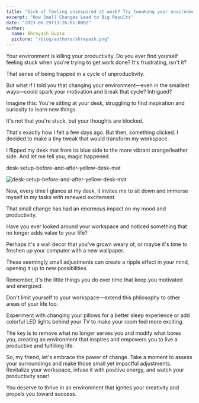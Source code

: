 ```yaml
---
title: "Sick of feeling uninspired at work? Try tweaking your environment"
excerpt: "How Small Changes Lead to Big Results"
date: "2023-06-29T13:26:01.000Z"
author:
  name: Shreyash Gupta
  picture: "/blog/authors/shreyash.png"
---
```


Your environment is killing your productivity.
Do you ever find yourself feeling stuck when you're trying to get work done? It's frustrating, isn't it?

That sense of being trapped in a cycle of unproductivity.

But what if I told you that changing your environment—even in the smallest ways—could spark your motivation and break that cycle? Intrigued?

Imagine this: You're sitting at your desk, struggling to find inspiration and curiosity to learn new things.

It's not that you're stuck, but your thoughts are blocked.

That's exactly how I felt a few days ago. But then, something clicked. I decided to make a tiny tweak that would transform my workspace.

I flipped my desk mat from its blue side to the more vibrant orange/leather side. And let me tell you, magic happened.

desk-setup-before-and-after-yellow-desk-mat

![desk-setup-before-and-after-yellow-desk-mat](/blog/content/desk-setup-before-and-after-yellow-desk-mat.png)

Now, every time I glance at my desk, it invites me to sit down and immerse myself in my tasks with renewed excitement.

That small change has had an enormous impact on my mood and productivity.

Have you ever looked around your workspace and noticed something that no longer adds value to your life?

Perhaps it's a wall decor that you've grown weary of, or maybe it's time to freshen up your computer with a new wallpaper.

These seemingly small adjustments can create a ripple effect in your mind, opening it up to new possibilities.

Remember, it's the little things you do over time that keep you motivated and energized.

Don't limit yourself to your workspace—extend this philosophy to other areas of your life too.

Experiment with changing your pillows for a better sleep experience or add colorful LED lights behind your TV to make your room feel more exciting.

The key is to remove what no longer serves you and modify what bores you, creating an environment that inspires and empowers you to live a productive and fulfilling life.

So, my friend, let's embrace the power of change. Take a moment to assess your surroundings and make those small yet impactful adjustments. Revitalize your workspace, infuse it with positive energy, and watch your productivity soar!

You deserve to thrive in an environment that ignites your creativity and propels you toward success. 